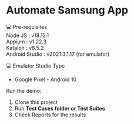 # Automate Samsung App

💻 Pre-requisites\
Node JS        : v18.12.1\
Appium         : v1.22.3\
Katalon        : v8.5.2\
Android Studio : v2021.3.1.17 (for emulator)

💻 Emulator Studio Type
- Google Pixel - Android 10

Run the demo:
1. Clone this project
2. Run **Test Cases folder or Test Suites**
3. Check Reports for the results
